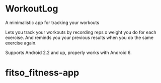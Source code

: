 # WorkoutLog
A minimalistic app for tracking your workouts

Lets you track your workouts by recording reps x weight you do
for each exercise. And reminds you your previous results when
you do the same exercise again.

Supports Android 2.2 and up, properly works with Android 6.
# fitso_fitness-app
